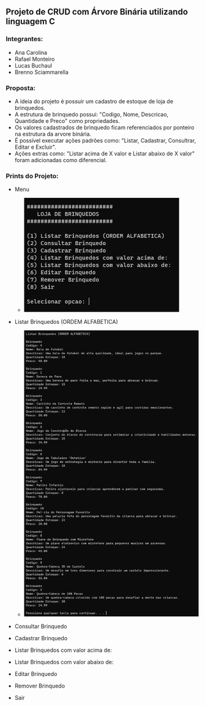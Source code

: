 ## Projeto de CRUD com Árvore Binária utilizando linguagem C

### Integrantes:
- Ana Carolina
- Rafael Monteiro
- Lucas Buchaul
- Brenno Sciammarella

### Proposta:
- A ideia do projeto é possuir um cadastro de estoque de loja de brinquedos.
- A estrutura de brinquedo possui: "Codigo, Nome, Descricao, Quantidade e Preco" como propriedades.
- Os valores cadastrados de brinquedo ficam referenciados por ponteiro na estrutura da arvore binária.
- É possível executar ações padrões como: "Listar, Cadastrar, Consultrar, Editar e Excluir".
- Ações extras como: "Listar acima de X valor e Listar abaixo de X valor" foram adicionadas como diferencial.

### Prints do Projeto:

- Menu
  - ![Menu](./assets/Menu.png)

- Listar Brinquedos (ORDEM ALFABETICA)
  - ![Carga_Inicial](./assets/Cadastro_Inicial.png)

- Consultar Brinquedo
- Cadastrar Brinquedo
- Listar Brinquedos com valor acima de:
- Listar Brinquedos com valor abaixo de:
- Editar Brinquedo
- Remover Brinquedo
- Sair
